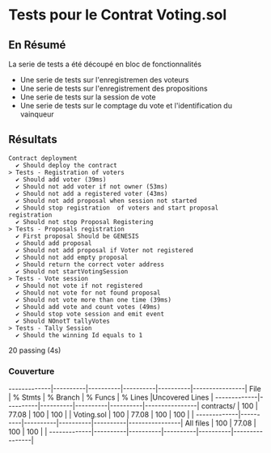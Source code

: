 # Tests pour le Contrat Voting.sol

## En Résumé
La serie de tests a été découpé en bloc de fonctionnalités

- Une serie de tests sur l'enregistremen des voteurs
- Une serie de tests sur l'enregistrement des propositions
- Une serie de tests sur la session de vote
- Une serie de tests sur le comptage du vote et l'identification du vainqueur

## Résultats

    Contract deployment
      ✔ Should deploy the contract
    > Tests - Registration of voters
      ✔ Should add voter (39ms)
      ✔ Should not add voter if not owner (53ms)
      ✔ Should not add a registered voter (43ms)
      ✔ Should not add proposal when session not started
      ✔ Should stop registration  of voters and start proposal registration
      ✔ Should not stop Proposal Registering
    > Tests - Proposals registration
      ✔ First proposal Should be GENESIS
      ✔ Should add proposal
      ✔ Should not add proposal if Voter not registered
      ✔ Should not add empty proposal
      ✔ Should return the correct voter address
      ✔ Should not startVotingSession
    > Tests - Vote session
      ✔ Should not vote if not registered
      ✔ Should not vote for not found proposal
      ✔ Should not vote more than one time (39ms)
      ✔ Should add vote and count votes (49ms)
      ✔ Should stop vote session and emit event
      ✔ Should NOnotT tallyVotes
    > Tests - Tally Session
      ✔ Should the winning Id equals to 1

  20 passing (4s)

### Couverture

-------------|----------|----------|----------|----------|----------------|
File         |  % Stmts | % Branch |  % Funcs |  % Lines |Uncovered Lines |
-------------|----------|----------|----------|----------|----------------|
 contracts/  |      100 |    77.08 |      100 |      100 |                |
  Voting.sol |      100 |    77.08 |      100 |      100 |                |
-------------|----------|----------|----------|----------|----------------|
All files    |      100 |    77.08 |      100 |      100 |                |
-------------|----------|----------|----------|----------|----------------|